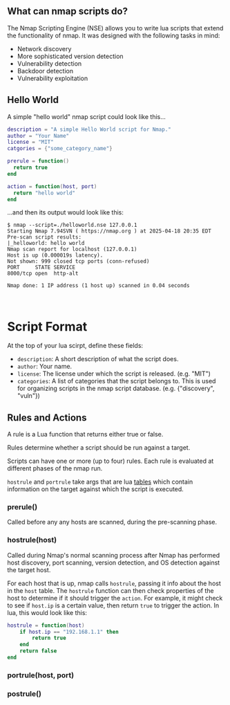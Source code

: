 ## What can nmap scripts do?

The Nmap Scripting Engine (NSE) allows you to write lua scripts that extend the functionality of nmap. It was designed with the following tasks in mind:

- Network discovery
- More sophisticated version detection
- Vulnerability detection
- Backdoor detection
- Vulnerability exploitation

## Hello World

A simple "hello world" nmap script could look like this...

```lua
description = "A simple Hello World script for Nmap."
author = "Your Name"
license = "MIT"
catgories = {"some_category_name"}

prerule = function()
  return true
end

action = function(host, port)
  return "hello world"
end
```

...and then its output would look like this:

<!-- termynal -->
```
$ nmap --script=./helloworld.nse 127.0.0.1
Starting Nmap 7.94SVN ( https://nmap.org ) at 2025-04-18 20:35 EDT
Pre-scan script results:
|_helloworld: hello world
Nmap scan report for localhost (127.0.0.1)
Host is up (0.000019s latency).
Not shown: 999 closed tcp ports (conn-refused)
PORT     STATE SERVICE
8000/tcp open  http-alt

Nmap done: 1 IP address (1 host up) scanned in 0.04 seconds
```

<br>

# Script Format

At the top of your lua scirpt, define these fields:

- `description`: A short description of what the script does.
- `author`: Your name.
- `license`: The license under which the script is released. (e.g. "MIT")
- `categories`: A list of categories that the script belongs to. This is used for organizing scripts in the nmap script database. (e.g. {"discovery", "vuln"})

## Rules and Actions


A rule is a Lua function that returns either true or false. 

Rules determine whether a script should be run against a target. 

Scripts can have one or more (up to four) rules. Each rule is evaluated at different phases of the nmap run.

`hostrule` and `portrule` take args that are lua [tables](https://www.lua.org/pil/2.5.html) which contain information on the target against which the script is executed.

### prerule()

Called before any any hosts are scanned, during the pre-scanning phase.

### hostrule(host)

Called during Nmap's normal scanning process after Nmap has performed host discovery, port scanning, version detection, and OS detection against the target host.

For each host that is up, nmap calls `hostrule`, passing it info about the host in the `host` table. The `hostrule` function can then check properties of the host to determine if it should trigger the `action`. For example, it might check to see if `host.ip` is a certain value, then return `true` to trigger the action. In lua, this would look like this:

```lua
hostrule = function(host)
    if host.ip == "192.168.1.1" then
        return true
    end
    return false
end
```

### portrule(host, port)




### postrule()